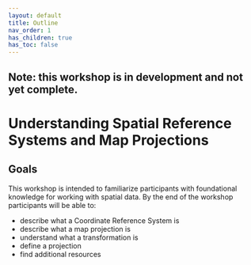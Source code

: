 ```yaml
---
layout: default
title: Outline
nav_order: 1
has_children: true
has_toc: false
---
```

## Note: this workshop is in development and not yet complete.

# Understanding Spatial Reference Systems and Map Projections

## Goals

This workshop is intended to familiarize participants with foundational knowledge for working with spatial data. By the end of the workshop participants will be able to:

- describe what a Coordinate Reference System is
- describe what a map projection is
- understand what a transformation is
- define a projection
- find additional resources
